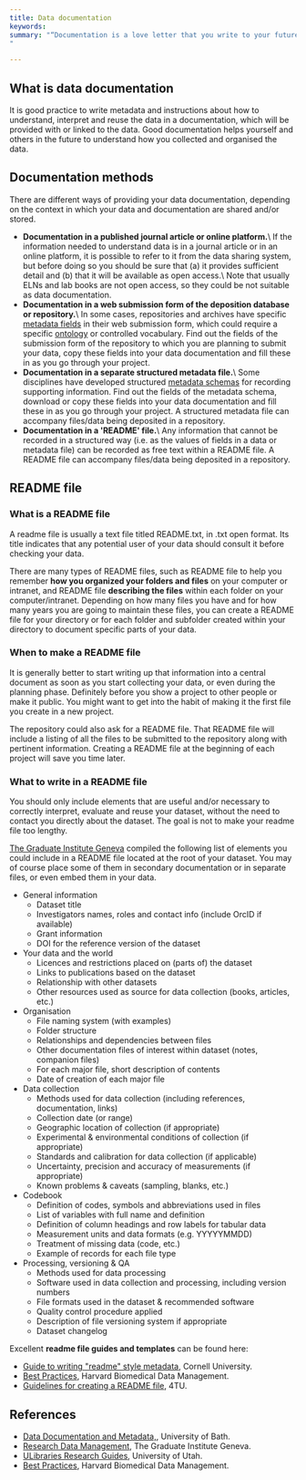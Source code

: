 ```yaml
---
title: Data documentation
keywords:
summary: "“Documentation is a love letter that you write to your future self.” Damian Conway (2005).
"

---
```


## What is data documentation
It is good practice to write metadata and instructions about how to understand, interpret and reuse the data in a documentation, which will be provided with or linked to the data. Good documentation helps yourself and others in the future to understand how you collected and organised the data.

## Documentation methods
There are different ways of providing your data documentation, depending on the context in which your data and documentation are shared and/or stored.
* **Documentation in a published journal article or online platform.**\\
If the information needed to understand data is in a journal article or in an online platform, it is possible to refer to it from the data sharing system, but before doing so you should be sure that (a) it provides sufficient detail and (b) that it will be available as open access.\\
Note that usually ELNs and lab books are not open access, so they could be not suitable as data documentation.
* **Documentation in a web submission form of the deposition database or repository.**\\
In some cases, repositories and archives have specific [metadata fields](metadata) in their web submission form, which could require a specific [ontology](ontology) or controlled vocabulary. Find out the fields of the submission form of the repository to which you are planning to submit your data, copy these fields into your data documentation and fill these in as you go through your project.
* **Documentation in a separate structured metadata file.**\\
Some disciplines have developed structured [metadata schemas](metadata) for recording supporting information. Find out the fields of the metadata schema, download or copy these fields into your data documentation and fill these in as you go through your project. A structured metadata file can accompany files/data being deposited in a repository.
* **Documentation in a 'README' file.**\\
Any information that cannot be recorded in a structured way (i.e. as the values of fields in a data or metadata file) can be recorded as free text within a README file. A README file can accompany files/data being deposited in a repository.

## README file
### What is a README file
A readme file is usually a text file titled README.txt, in .txt open format. Its title indicates that any potential user of your data should consult it before checking your data.

There are many types of README files, such as  README file to help you remember **how you organized your folders and files** on your computer or intranet, and  README file **describing the files** within each folder on your computer/intranet. Depending on how many files you have and for how many years you are going to maintain these files, you can create a README file for your directory or for each folder and subfolder created within your directory to document specific parts of your data.

### When to make a README file
It is generally better to start writing up that information into a central document as soon as you start collecting your data, or even during the planning phase. Definitely before you show a project to other people or make it public. You might want to get into the habit of making it the first file you create in a new project.

The repository could also ask for a README file. That README file will include a listing of all the files to be submitted to the repository along with pertinent information. Creating a README file at the beginning of each project will save you time later.

### What to write in a README file
You should only include elements that are useful and/or necessary to correctly interpret, evaluate and reuse your dataset, without the need to contact you directly about the dataset. The goal is not to make your readme file too lengthy.

[The Graduate Institute Geneva](https://libguides.graduateinstitute.ch/rdm/readme) compiled the following list of elements you could include in a README file located at the root of your dataset. You may of course place some of them in secondary documentation or in separate files, or even embed them in your data.

* General information
  * Dataset title
  * Investigators names, roles and contact info (include OrcID if available)
  * Grant information
  * DOI for the reference version of the dataset
* Your data and the world
  * Licences and restrictions placed on (parts of) the dataset
  * Links to publications based on the dataset
  * Relationship with other datasets
  * Other resources used as source for data collection (books, articles, etc.)
* Organisation
  * File naming system (with examples)
  * Folder structure
  * Relationships and dependencies between files
  * Other documentation files of interest within dataset (notes, companion files)
  * For each major file, short description of contents
  * Date of creation of each major file
* Data collection
  * Methods used for data collection (including references, documentation, links)
  * Collection date (or range)
  * Geographic location of collection (if appropriate)
  * Experimental & environmental conditions of collection (if appropriate)
  * Standards and calibration for data collection (if applicable)
  * Uncertainty, precision and accuracy of measurements (if appropriate)
  * Known problems & caveats (sampling, blanks, etc.)
* Codebook
  * Definition of codes, symbols and abbreviations used in files
  * List of variables with full name and definition
  * Definition of column headings and row labels for tabular data
  * Measurement units and data formats (e.g. YYYYYMMDD)
  * Treatment of missing data (code, etc.)
  * Example of records for each file type
* Processing, versioning & QA
  * Methods used for data processing
  * Software used in data collection and processing, including version numbers
  * File formats used in the dataset & recommended software
  * Quality control procedure applied
  * Description of file versioning system if appropriate
  * Dataset changelog

Excellent **readme file guides and templates** can be found here:
* [Guide to writing "readme" style metadata](https://data.research.cornell.edu/content/readme), Cornell University.
* [Best Practices](https://datamanagement.hms.harvard.edu/readme-files), Harvard Biomedical Data Management.
* [Guidelines for creating a README file](https://researchdata.4tu.nl/fileadmin/user_upload/Documenten/Guidelines_for_creating_a_README_file.pdf), 4TU.

## References
* [Data Documentation and Metadata,](https://library.bath.ac.uk/research-data/working-with-data/data-documentation-metadata#s-lg-box-wrapper-17445057), University of Bath.
* [Research Data Management](https://libguides.graduateinstitute.ch/rdm/readme), The Graduate Institute Geneva.
* [ULibraries Research Guides](https://campusguides.lib.utah.edu/c.php?g=997634&p=7221520), University of Utah.
* [Best Practices](https://datamanagement.hms.harvard.edu/readme-files), Harvard Biomedical Data Management.
